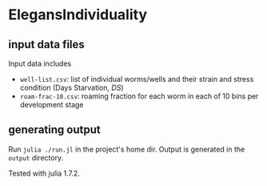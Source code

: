 # ElegansIndividuality
## input data files
Input data includes 
 - `well-list.csv`: list of individual worms/wells and their strain and stress condition (Days Starvation, *DS*)
 - `roam-frac-10.csv`: roaming fraction for each worm in each of 10 bins per development stage
 
## generating output
Run `julia ./run.jl` in the project's home dir. Output is generated in the `output` directory.

Tested with julia 1.7.2.
